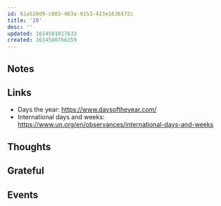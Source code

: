 ```yaml
---
id: 61a520d9-c083-463a-9153-423e1636572c
title: '28'
desc: ''
updated: 1614501017633
created: 1614500766359
---
```


## Notes

## Links

- Days the year: https://www.daysoftheyear.com/
- International days and weeks:
  https://www.un.org/en/observances/international-days-and-weeks

## Thoughts

## Grateful

## Events
